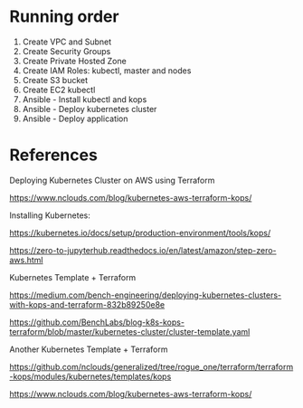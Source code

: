 # Running order

1. Create VPC and Subnet
1. Create Security Groups
1. Create Private Hosted Zone
1. Create IAM Roles: kubectl, master and nodes
1. Create S3 bucket
1. Create EC2 kubectl
1. Ansible - Install kubectl and kops
1. Ansible - Deploy kubernetes cluster
1. Ansible - Deploy application

# References

Deploying Kubernetes Cluster on AWS using Terraform

https://www.nclouds.com/blog/kubernetes-aws-terraform-kops/

Installing Kubernetes:

https://kubernetes.io/docs/setup/production-environment/tools/kops/

https://zero-to-jupyterhub.readthedocs.io/en/latest/amazon/step-zero-aws.html

Kubernetes Template + Terraform

https://medium.com/bench-engineering/deploying-kubernetes-clusters-with-kops-and-terraform-832b89250e8e

https://github.com/BenchLabs/blog-k8s-kops-terraform/blob/master/kubernetes-cluster/cluster-template.yaml


Another Kubernetes Template + Terraform

https://github.com/nclouds/generalized/tree/rogue_one/terraform/terraform-kops/modules/kubernetes/templates/kops

https://www.nclouds.com/blog/kubernetes-aws-terraform-kops/
